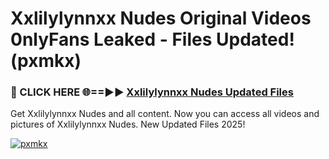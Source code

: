 # Xxlilylynnxx Nudes Original Videos 0nlyFans Leaked - Files Updated! (pxmkx)

<h3>🔴 CLICK HERE 🌐==►► <a href="https://tinyurl.com/4mcuefdz" rel="nofollow">Xxlilylynnxx Nudes Updated Files</a></h3>

Get Xxlilylynnxx Nudes and all content. Now you can access all videos and pictures of Xxlilylynnxx Nudes. New Updated Files 2025!

[![pxmkx](https://i.imgur.com/StAQSOY.gif)](https://tinyurl.com/4mcuefdz)
